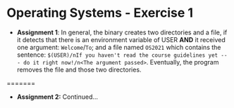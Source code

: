 # Operating Systems - Exercise 1 

- **Assignment 1**: In general, the binary creates two directories and a file, if it detects that there is an environment variable of USER **AND** it received one argument: `Welcome`/`To`; and a file named `OS2021` which contains the sentence: `$(USER)/nIf you haven't read the course guidelines yet --- do it right now!/n<The argument passed>`. Eventually, the program removes the file and those two directories.

=======

- **Assignment 2:** Continued...

